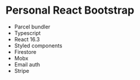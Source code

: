 # Personal React Bootstrap
* Parcel bundler
* Typescript
* React 16.3
* Styled components
* Firestore
* Mobx
* Email auth
* Stripe
